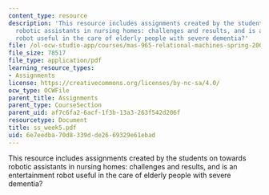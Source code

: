 ```yaml
---
content_type: resource
description: 'This resource includes assignments created by the students on towards
  robotic assistants in nursing homes: challenges and results, and is an entertainment
  robot useful in the care of elderly people with severe dementia?'
file: /ol-ocw-studio-app/courses/mas-965-relational-machines-spring-2005/6e7eedba70d8339dde2669329e61ebad_ss_week5.pdf
file_size: 78517
file_type: application/pdf
learning_resource_types:
- Assignments
license: https://creativecommons.org/licenses/by-nc-sa/4.0/
ocw_type: OCWFile
parent_title: Assignments
parent_type: CourseSection
parent_uid: af7c6fa2-6acf-1f3b-13a3-263f542d206f
resourcetype: Document
title: ss_week5.pdf
uid: 6e7eedba-70d8-339d-de26-69329e61ebad
---
```

This resource includes assignments created by the students on towards robotic assistants in nursing homes: challenges and results, and is an entertainment robot useful in the care of elderly people with severe dementia?